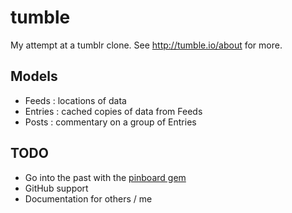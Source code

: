 # tumble

My attempt at a tumblr clone. See http://tumble.io/about for more.

## Models

 * Feeds : locations of data
 * Entries : cached copies of data from Feeds
 * Posts : commentary on a group of Entries

## TODO

 * Go into the past with the [pinboard gem](https://github.com/ryw/pinboard)
 * GitHub support
 * Documentation for others / me
